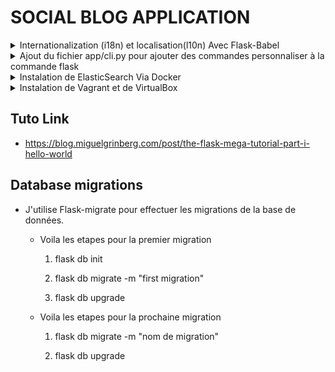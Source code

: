 # SOCIAL BLOG APPLICATION


<details>
<summary>Internationalization (i18n) et localisation(l10n) Avec Flask-Babel</summary>

- **Instalation et initialisation de Flask-Babel**

  - `pip install flask-babel`

  - importer `from flask_babel import _, lazy_gettext as _l` et ajouter _l("nom de la clef de traduction") dans un fichier .py et {{ _("nom de la clef de traduction") }} dans le template html

  - 

- **Configuration de Flask-Babel**

  - Creer le fichier `babel.cfg` dans le repertoire de l'application pour indiquer à `pybabel` quels fichiers doivent être analysés à la recherche de textes traduisibles exemples:
    [python: app/**.py]
    [jinja2: app/templates/**.html]

  - Executer la commande ``pybabel extract -F babel.cfg -k _l -o messages.pot .`` pour extraire les textes traduisibles; ça vas generere un fichier messages.pot

  - Executer la commande ``pybabel init -i messages.pot -d app/translations -l fr`` pour initialiser la traduction francaise; ca vas generer deux fichiers: messages.fr.po et messages.fr.mo dans un dossier translations

  - Une fois les fichier generer vous pouvez traduire le contenu du fichier messages.po et remplacer les "msgstr" par vos traductions manuellement ou utiliser des outis comme [Poedit](https://poedit.net) pour traduire le contenu du fichier messages.po

  - Executer la commande ``pybabel compile -d app/translations`` pour compiler les fichiers de traduction et mettre à jour le fichier messages.mo

- **Mettre à jour avec de nouvelles traductions**

  - Executer la commande ``pybabel extract -F babel.cfg -k _l -o messages.pot .`` puis ``pybabel update -i messages.pot -d app/translations`` pour mettre à jour les fichiers de traduction et mettre à jour le fichier messages.mo

</details>


<details>
<summary>Ajout du fichier app/cli.py pour ajouter des commandes personnaliser à la commande flask</summary>

- Ce fichier contient les commandes personnaliser pour le volet de traduction ajouter aux commandes de flask. Ces commandes seront accessible depuis le terminal et les voici.

  - `flask translate init LANG` pour ajouter une nouvelle langue
  - `flask translate update` pour mettre à jour tous les langues après avoir modifié les marqueurs de langage _() et _l()
  - `flask translate compile` pour compiler tous les depots de langues apres avoir modifie les marqueurs de langage _() et _l()

- Plus d'informations:

Console 
```
flask --help
Usage: flask [OPTIONS] COMMAND [ARGS]...

  A general utility script for Flask applications.

  An application to load must be given with the '--app' option, 'FLASK_APP'
  environment variable, or with a 'wsgi.py' or 'app.py' file in the current
  directory.

Options:
  -e, --env-file FILE   Load environment variables from this file, taking
                        precedence over those set by '.env' and '.flaskenv'.
                        Variables set directly in the environment take highest
                        precedence. python-dotenv must be installed.
  -A, --app IMPORT      The Flask application or factory function to load, in
                        the form 'module:name'. Module can be a dotted import
                        or file path. Name is not required if it is 'app',
                        'application', 'create_app', or 'make_app', and can be
                        'name(args)' to pass arguments.
  --debug / --no-debug  Set debug mode.
  --version             Show the Flask version.
  --help                Show this message and exit.

Commands:
  db         Perform database migrations.
  routes     Show the routes for the app.
  run        Run a development server.
  shell      Run a shell in the app context.

Commands:
  db         Perform database migrations.
  routes     Show the routes for the app.
  run        Run a development server.
  shell      Run a shell in the app context.
  ->translate  Translation and localization commands.<- Viens d'etre ajouter grace a app/cli.py
```
PUIS
```
flask translate --help
Usage: flask translate [OPTIONS] COMMAND [ARGS]...

  Translation and localization commands.

Options:
  --help  Show this message and exit.

Commands:
  compile  Compile all languages.
  init     Initialize a new language.
  update   Update all languages.
```
</details>

<details>
<summary>Instalation de ElasticSearch Via Docker</summary>

CMD : `docker run --name elasticsearch -d --rm -p 9200:9200 --memory="2GB" -e discovery.type=single-node -e xpack.security.enabled=false docker.elastic.co/elasticsearch/elasticsearch:9.0.3 `
</details>


<details>
<summary>Instalation de Vagrant et de VirtualBox</summary>

 1. Installer Vagrant depuis la doc officielle: https://www.vagrantup.com/downloads.html puis redemarrer le pc pour que les modifications soient prises en compte 
 2. Installer VirtualBox depuis la doc officielle : https://www.virtualbox.org/wiki/Downloads
 3. executer dans la console la commande vagrant init <nom du système d'exploitation> dans notre cas ``vagrant init ubuntu/jammy64``
 4. En cas de deconnexion les étapes pour ce reconnecter sont les suivantes:

    - `vagrant status`: Pour verifier si vagrant est bien installé et que la machine virtuelle est bien allumée ou non

    - `vagrant up`: Dans le cas ou la machine virtuelle n'est pas allumée, allumer la machine virtuelle

    - `vagrant ssh`: Pour se connecter au terminal de la machine virtuelle

    - `vagrant halt`: Pour arreter la machine virtuelle

    - `vagrant reload`: Dans le cas ou vous apportez des changement dans le fichier Vagrantfile, Pour redemarrer la machine virtuelle puis se connecter au terminal de la machine virtuelle avec la commande `vagrant ssh`
    > **ATTENTION** : Ne pas oublier de redemarrer la machine virtuelle apres avoir apporté des changements dans le fichier Vagrantfile

</details>

## Tuto Link

- https://blog.miguelgrinberg.com/post/the-flask-mega-tutorial-part-i-hello-world



## Database migrations

- J'utilise Flask-migrate pour effectuer les migrations de la base de données. 


  - Voila les etapes pour la premier migration

    1. flask db init

    2. flask db migrate -m "first migration"

    3. flask db upgrade


  - Voila les etapes pour la prochaine migration

    1. flask db migrate -m "nom de migration"

    2. flask db upgrade
